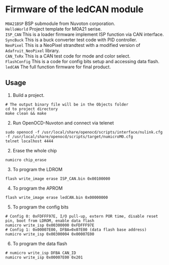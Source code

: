 # Firmware of the ledCAN module
``M0A21BSP`` BSP submodule from Nuvoton corporation. <br>
``HelloWorld`` Project template for M0A21 serise. <br>
``ISP_CAN`` This is a loader firmware implement ISP function via CAN interface. <br>
``SyncBuck`` This is a buck converter test code with PID controller. <br>
``NeoPixel`` This is a NeoPixel strandtest with a modified version of ``Adafruit_NeoPixel`` library. <br>
``CAN_TxRx`` This is a CAN test code for mode and color select. <br>
``FlashConfig`` This is a code for config bits setup and accessing data flash. <br>
``ledCAN`` The full function firmware for final product. <br>

## Usage
1. Build a project. 
```
# The output binary file will be in the Objects folder
cd to project directory
make clean && make
```
2. Run OpenOCD-Nuvoton and connect via telenet
```
sudo openocd -f /usr/local/share/openocd/scripts/interface/nulink.cfg -f /usr/local/share/openocd/scripts/target/numicroM0.cfg
telnet localhost 4444
```
2. Erase the whole chip
```
numicro chip_erase
```
3. To program the LDROM
```
flash write_image erase ISP_CAN.bin 0x00100000
```
4. To program the APROM
```
flash write_image erase ledCAN.bin 0x00000000
```
5. To program the config bits
```
# Config 0: 0xFDFFF97E, I/O pull-up, extern POR time, disable reset pin, boot from LDROM, enable data flash
numicro write_isp 0x00300000 0xFDFFF97E
# Config 1: 0x00007E00, DFBA=0x07E00 (data flash base address)
numicro write_isp 0x00300004 0x00007E00
```
6. To program the data flash
```
# numicro write_isp DFBA CAN_ID
numicro write_isp 0x00007E00 0x201
```
